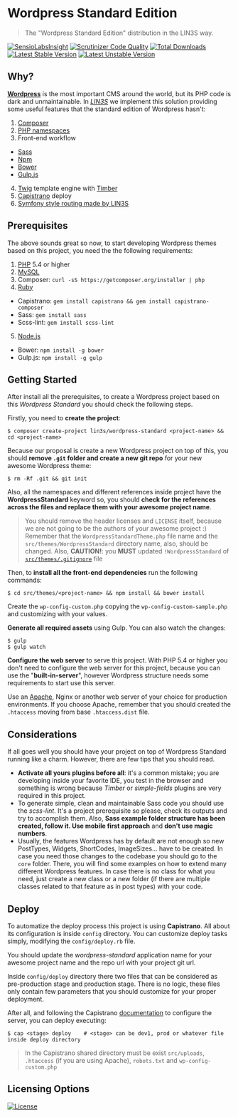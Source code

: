 Wordpress Standard Edition
===========================
> The "Wordpress Standard Edition" distribution in the LIN3S way.

[![SensioLabsInsight](https://insight.sensiolabs.com/projects/b43b0be1-d2b5-44a1-8d4b-a556848129a5/mini.png)](https://insight.sensiolabs.com/projects/b43b0be1-d2b5-44a1-8d4b-a556848129a5)
[![Scrutinizer Code Quality](https://scrutinizer-ci.com/g/LIN3S/WordpressStandard/badges/quality-score.png?b=master)](https://scrutinizer-ci.com/g/LIN3S/WordpressStandard/?branch=master)
[![Total Downloads](https://poser.pugx.org/lin3s/wordpress-standard/downloads)](https://packagist.org/packages/lin3s/wordpress-standard)
&nbsp;&nbsp;&nbsp;&nbsp;
[![Latest Stable Version](https://poser.pugx.org/lin3s/wordpress-standard/v/stable.svg)](https://packagist.org/packages/lin3s/wordpress-standard)
[![Latest Unstable Version](https://poser.pugx.org/lin3s/wordpress-standard/v/unstable.svg)](https://packagist.org/packages/lin3s/wordpress-standard)

Why?
----
[**Wordpress**][1] is the most important CMS around the world, but its PHP code is dark and unmaintainable. In
[*LIN3S*][2] we implement this solution providing some useful features that the standard edition of Wordpress hasn't:

1. [Composer][3]
2. [PHP namespaces][4]
3. Front-end workflow
 * [Sass][5]
 * [Npm][6]
 * [Bower][7]
 * [Gulp.js][8]
4. [Twig][9] template engine with [Timber][10]
5. [Capistrano][11] deploy
6. [Symfony style routing made by LIN3S][12]

Prerequisites
-------------
The above sounds great so now, to start developing Wordpress themes based on this project, you need the the following
requirements:

1. [PHP][13] 5.4 or higher
2. [MySQL][14]
3. Composer: `curl -sS https://getcomposer.org/installer | php`
4. [Ruby][15]
  * Capistrano: `gem install capistrano && gem install capistrano-composer`
  * Sass: `gem install sass`
  * Scss-lint: `gem install scss-lint`
5. [Node.js][16]
  * Bower: `npm install -g bower`
  * Gulp.js: `npm install -g gulp`

Getting Started
---------------
After install all the prerequisites, to create a Wordpress project based on this *Wordpress Standard* you should check
the following steps.

Firstly, you need to **create the project**:
```
$ composer create-project lin3s/wordpress-standard <project-name> && cd <project-name>
```
Because our proposal is create a new Wordpress project on top of this, you should **remove `.git` folder and create a
new git repo** for your new awesome Wordpress theme:
```
$ rm -Rf .git && git init
```
Also, all the namespaces and different references inside project have the **WordpressStandard** keyword so, you should
**check for the references across the files and replace them with your awesome project name**.
> You should remove the header licenses and `LICENSE` itself, because we are not going to be the authors of your
 awesome project :)
> Remember that the `WordpressStandardTheme.php` file name and the `src/themes/WordpressStandard` directory name,
also, should be changed.
> Also, **CAUTION!**: you **MUST** updated `!WordpressStandard` of [`src/themes/.gitignore`][18] file

Then, to **install all the front-end dependencies** run the following commands:
```
$ cd src/themes/<project-name> && npm install && bower install
```
Create the `wp-config-custom.php` copying the `wp-config-custom-sample.php` and customizing with your values.

**Generate all required assets** using Gulp. You can also watch the changes:
```
$ gulp
$ gulp watch
```
**Configure the web server** to serve this project. With PHP 5.4 or higher you don't need to configure the web server
for this project, because you can use the "**built-in-server**", however Wordpress structure needs some requirements
to start use this server.

Use an [Apache][17], Nginx or another web server of your choice for production environments. If you choose Apache,
remember that you should created the `.htaccess` moving from base `.htaccess.dist` file.

Considerations
--------------
If all goes well you should have your project on top of Wordpress Standard running like a charm. However, there are
few tips that you should read.

* **Activate all yours plugins before all**: it's a common mistake; you are developing inside your favorite IDE, you
test in the browser and something is wrong because *Timber* or *simple-fields* plugins are very required in this project.
* To generate simple, clean and maintainable Sass code you should use the *scss-lint*. It's a project prerequisite so
please, check its outputs and try to accomplish them. Also, **Sass example folder structure has been created,
follow it. Use mobile first approach** and **don't use magic numbers**.
* Usually, the features Wordpress has by default are not enough so new PostTypes, Widgets, ShortCodes, ImageSizes...
have to be created. In case you need those changes to the codebase you should go to the `core` folder. There, you will 
find some examples on how to extend many different Wordpress features. In case there is no class for what you need, just
create a new class or a new folder (if there are multiple classes related to that feature as in post types) with your 
code.

Deploy
------
To automatize the deploy process this project is using **Capistrano**. All about its configuration is inside `config`
directory. You can customize deploy tasks simply, modifying the `config/deploy.rb` file.

You should update the *wordpress-standard* application name for your awesome project name and the repo url with your
project git url.

Inside `config/deploy` directory there two files that can be considered as pre-production stage and production stage.
There is no logic, these files only contain few parameters that you should customize for your proper deployment.

After all, and following the Capistrano [documentation][11] to configure the server, you can deploy executing:
```
$ cap <stage> deploy    # <stage> can be dev1, prod or whatever file inside deploy directory
```

> In the Capistrano shared directory must be exist `src/uploads`, `.htaccess` (if you are using Apache), `robots.txt`
and `wp-config-custom.php`

## Licensing Options
[![License](https://poser.pugx.org/lin3s/wordpress-standard/license.svg)](https://github.com/LIN3S/WordpressStandard/blob/master/LICENSE)

[1]: https://wordpress.org/
[2]: http://lin3s.com
[3]: https://getcomposer.org/
[4]: http://php.net/manual/en/language.namespaces.php
[5]: http://sass-lang.com/
[6]: https://www.npmjs.com/
[7]: http://bower.io/
[8]: http://gulpjs.com/
[9]: http://twig.sensiolabs.org/
[10]: http://upstatement.com/timber/
[11]: http://capistranorb.com/
[12]: https://github.com/LIN3S/WPRouting
[13]: http://php.net
[14]: http://dev.mysql.com/downloads/
[15]: https://www.ruby-lang.org/en/downloads/
[16]: https://nodejs.org/download/
[17]: http://httpd.apache.org/
[18]: https://github.com/LIN3S/WordpressStandard/blob/master/src/themes/.gitignore#L13
